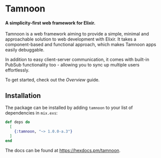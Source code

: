 # Tamnoon

#### A simplicity-first web framework for Elixir.

Tamnoon is a web framework aiming to provide a simple, minimal and approachable solution to web development with Elixir. It takes a component-based and functional approach, which makes Tamnoon apps easily debuggable.

In addition to easy client-server communication, it comes with built-in PubSub functionality too - allowing you to sync up multiple users effortlessly.

To get started, check out the _Overview_ guide.

## Installation

The package can be installed by adding `tamnoon` to your list of dependencies in `mix.exs`:

```elixir
def deps do
  [
    {:tamnoon, "~> 1.0.0-a.3"}
  ]
end
```

The docs can be found at <https://hexdocs.pm/tamnoon>.

